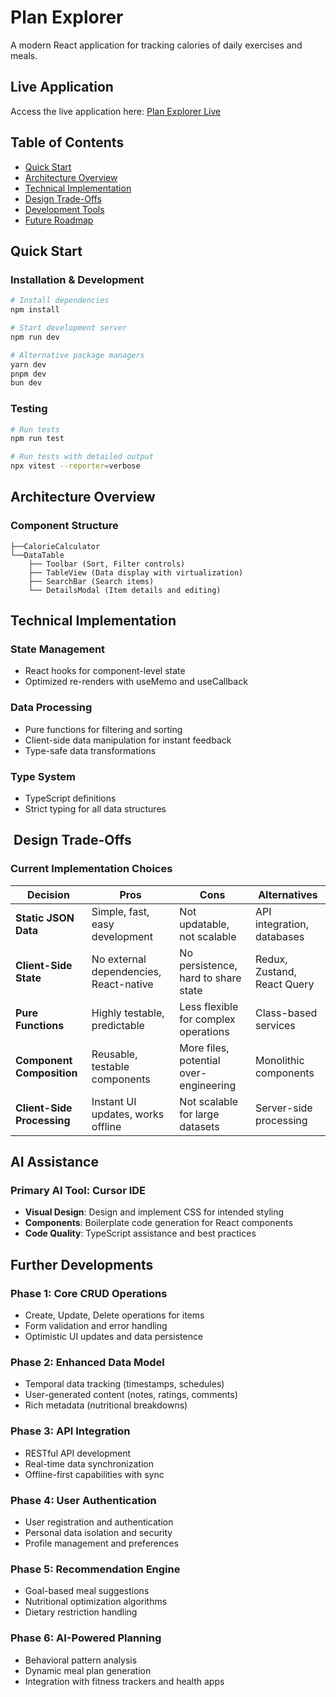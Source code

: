 # Plan Explorer

A modern React application for tracking calories of daily exercises and meals.

##  Live Application

Access the live application here: [Plan Explorer Live](...)

##  Table of Contents

- [Quick Start](#quick-start)
- [Architecture Overview](#architecture-overview)
- [Technical Implementation](#technical-implementation)
- [Design Trade-Offs](#design-trade-offs)
- [Development Tools](#development-tools)
- [Future Roadmap](#future-roadmap)

##  Quick Start

### Installation & Development
```bash
# Install dependencies
npm install

# Start development server
npm run dev

# Alternative package managers
yarn dev
pnpm dev
bun dev
```

### Testing
```bash
# Run tests
npm run test

# Run tests with detailed output
npx vitest --reporter=verbose
```

##  Architecture Overview

### Component Structure
```
├──CalorieCalculator
└──DataTable
    ├── Toolbar (Sort, Filter controls)
    ├── TableView (Data display with virtualization)
    ├── SearchBar (Search items)
    └── DetailsModal (Item details and editing)
```

##  Technical Implementation

### State Management
- React hooks for component-level state
- Optimized re-renders with useMemo and useCallback

### Data Processing
- Pure functions for filtering and sorting
- Client-side data manipulation for instant feedback
- Type-safe data transformations

### Type System
-  TypeScript definitions
- Strict typing for all data structures

## ️ Design Trade-Offs

### Current Implementation Choices
| Decision | Pros | Cons | Alternatives |
|----------|------|------|-------------|
| **Static JSON Data** | Simple, fast, easy development | Not updatable, not scalable | API integration, databases |
| **Client-Side State** | No external dependencies, React-native | No persistence, hard to share state | Redux, Zustand, React Query |
| **Pure Functions** | Highly testable, predictable | Less flexible for complex operations | Class-based services |
| **Component Composition** | Reusable, testable components | More files, potential over-engineering | Monolithic components |
| **Client-Side Processing** | Instant UI updates, works offline | Not scalable for large datasets | Server-side processing |


## AI Assistance

### Primary AI Tool: Cursor IDE
- **Visual Design**: Design and implement CSS for intended styling
- **Components**: Boilerplate code generation for React components
- **Code Quality**: TypeScript assistance and best practices

## Further Developments

### Phase 1: Core CRUD Operations 
- Create, Update, Delete operations for items
- Form validation and error handling
- Optimistic UI updates and data persistence

### Phase 2: Enhanced Data Model 
- Temporal data tracking (timestamps, schedules)
- User-generated content (notes, ratings, comments)
- Rich metadata (nutritional breakdowns)

### Phase 3: API Integration 
- RESTful API development
- Real-time data synchronization
- Offline-first capabilities with sync

### Phase 4: User Authentication
- User registration and authentication
- Personal data isolation and security
- Profile management and preferences

### Phase 5: Recommendation Engine 
- Goal-based meal suggestions
- Nutritional optimization algorithms
- Dietary restriction handling

### Phase 6: AI-Powered Planning 
- Behavioral pattern analysis
- Dynamic meal plan generation
- Integration with fitness trackers and health apps